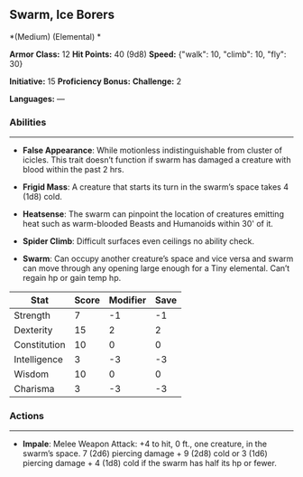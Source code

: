 ## Swarm, Ice Borers
*(Medium) (Elemental) *

**Armor Class:** 12
**Hit Points:** 40 (9d8)
**Speed:** {"walk": 10, "climb": 10, "fly": 30}

**Initiative:** 15
**Proficiency Bonus:**
**Challenge:** 2

**Languages:** —

### Abilities
 --- 
- **False Appearance**: While motionless indistinguishable from cluster of icicles. This trait doesn’t function if swarm has damaged a creature with blood within the past 2 hrs.

- **Frigid Mass**: A creature that starts its turn in the swarm’s space takes 4 (1d8) cold.

- **Heatsense**: The swarm can pinpoint the location of creatures emitting heat such as warm-blooded Beasts and Humanoids within 30' of it.

- **Spider Climb**: Difficult surfaces even ceilings no ability check.

- **Swarm**: Can occupy another creature’s space and vice versa and swarm can move through any opening large enough for a Tiny elemental. Can’t regain hp or gain temp hp.



| Stat | Score | Modifier | Save |
| ---- | ---- | ---- | ---- |
| Strength | 7 | -1 | -1 |
| Dexterity | 15 | 2 | 2 |
| Constitution | 10 | 0 | 0 |
| Intelligence | 3 | -3 | -3 |
| Wisdom | 10 | 0 | 0 |
| Charisma | 3 | -3 | -3 |

### Actions
 --- 
- **Impale**: Melee Weapon Attack: +4 to hit, 0 ft., one creature, in the swarm’s space. 7 (2d6) piercing damage + 9 (2d8) cold or 3 (1d6) piercing damage + 4 (1d8) cold if the swarm has half its hp or fewer.

